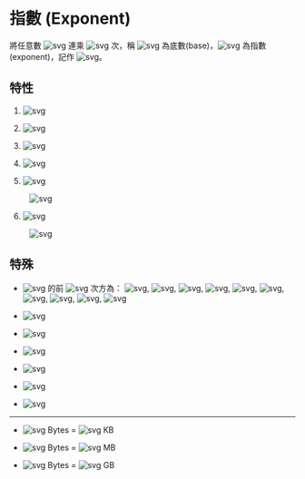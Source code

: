 # 指數 (Exponent)

將任意數 ![svg](https://latex.codecogs.com/svg.image?a) 連乘 ![svg](https://latex.codecogs.com/svg.image?p) 次，稱 ![svg](https://latex.codecogs.com/svg.image?a) 為底數(base)，![svg](https://latex.codecogs.com/svg.image?p) 為指數(exponent)，記作 ![svg](https://latex.codecogs.com/svg.image?a^p)。

## 特性

1. ![svg](https://latex.codecogs.com/svg.image?a^m\times%20a^n=a^{m+n})

1. ![svg](https://latex.codecogs.com/svg.image?a^m\div%20a^n=a^{m-n})

1. ![svg](https://latex.codecogs.com/svg.image?(a^m)^n=a^{m\times%20n})

1. ![svg](https://latex.codecogs.com/svg.image?(a^m)^n=(a^n)^m)

1. ![svg](https://latex.codecogs.com/svg.image?a^0=1)

&nbsp;&nbsp;&nbsp;&nbsp;&nbsp;&nbsp;&nbsp;&nbsp;
![svg](https://latex.codecogs.com/svg.image?\Rightarrow%20a^0=a^{m-m}=a^m\div%20a^m=1)

6. ![svg](https://latex.codecogs.com/svg.image?a^{-m}=1\mathbin{/}a^m)

&nbsp;&nbsp;&nbsp;&nbsp;&nbsp;&nbsp;&nbsp;&nbsp;
![svg](https://latex.codecogs.com/svg.image?\Rightarrow%20a^{-m}=a^{0-m}=a^0\mathbin{/}a^m=1\mathbin{/}a^m)

## 特殊

- ![svg](https://latex.codecogs.com/svg.image?2) 的前 ![svg](https://latex.codecogs.com/svg.image?10) 次方為：
![svg](https://latex.codecogs.com/svg.image?2),
![svg](https://latex.codecogs.com/svg.image?4),
![svg](https://latex.codecogs.com/svg.image?8),
![svg](https://latex.codecogs.com/svg.image?16),
![svg](https://latex.codecogs.com/svg.image?32),
![svg](https://latex.codecogs.com/svg.image?64),
![svg](https://latex.codecogs.com/svg.image?128),
![svg](https://latex.codecogs.com/svg.image?256),
![svg](https://latex.codecogs.com/svg.image?512),
![svg](https://latex.codecogs.com/svg.image?1024)

- ![svg](https://latex.codecogs.com/svg.image?2^{16}=65536)

- ![svg](https://latex.codecogs.com/svg.image?11^2=121)

- ![svg](https://latex.codecogs.com/svg.image?12^2=144)

- ![svg](https://latex.codecogs.com/svg.image?13^2=169)

- ![svg](https://latex.codecogs.com/svg.image?15^2=225)

- ![svg](https://latex.codecogs.com/svg.image?25^2=625)

---

- ![svg](https://latex.codecogs.com/svg.image?2^{10}) Bytes = ![svg](https://latex.codecogs.com/svg.image?1) KB

- ![svg](https://latex.codecogs.com/svg.image?2^{20}) Bytes = ![svg](https://latex.codecogs.com/svg.image?1) MB

- ![svg](https://latex.codecogs.com/svg.image?2^{30}) Bytes = ![svg](https://latex.codecogs.com/svg.image?1) GB